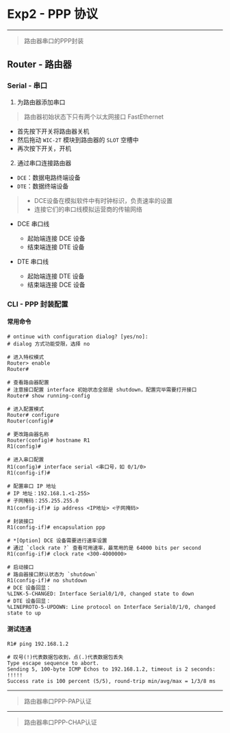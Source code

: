 # Exp2 - PPP 协议

---

> 路由器串口的PPP封装

## Router - 路由器

### Serial - 串口

1. 为路由器添加串口

> 路由器初始状态下只有两个以太网接口 FastEthernet

- 首先按下开关将路由器关机
- 然后拖动 `WIC-2T` 模块到路由器的 `SLOT` 空槽中
- 再次按下开关，开机

2. 通过串口连接路由器

- `DCE`：数据电路终端设备
- `DTE`：数据终端设备
> - DCE设备在模拟软件中有时钟标识，负责速率的设置
> - 连接它们的串口线模拟运营商的传输网络

- DCE 串口线
  - 起始端连接 DCE 设备
  - 结束端连接 DTE 设备

- DTE 串口线
  - 起始端连接 DTE 设备
  - 结束端连接 DCE 设备

### CLI - PPP 封装配置

#### 常用命令

```shell
# ontinue with configuration dialog? [yes/no]: 
# dialog 方式功能受限，选择 no

# 进入特权模式
Router> enable
Router#

# 查看路由器配置
# 注意接口配置 interface 初始状态全部是 shutdown，配置完毕需要打开接口
Router# show running-config

# 进入配置模式
Router# configure
Router(config)#

# 更改路由器名称
Router(config)# hostname R1
R1(config)#

# 进入串口配置
R1(config)# interface serial <串口号，如 0/1/0>
R1(config-if)#

# 配置串口 IP 地址
# IP 地址：192.168.1.<1-255>
# 子网掩码：255.255.255.0
R1(config-if)# ip address <IP地址> <子网掩码>

# 封装接口
R1(config-if)# encapsulation ppp

# *[Option] DCE 设备需要进行速率设置
# 通过 `clock rate ?` 查看可用速率，最常用的是 64000 bits per second
R1(config-if)# clock rate <300-4000000>

# 启动接口
# 路由器接口默认状态为 `shutdown`
R1(config-if)# no shutdown
# DCE 设备回显：
%LINK-5-CHANGED: Interface Serial0/1/0, changed state to down
# DTE 设备回显：
%LINEPROTO-5-UPDOWN: Line protocol on Interface Serial0/1/0, changed state to up
```

#### 测试连通

```shell
R1# ping 192.168.1.2

# 叹号(!)代表数据包收到，点(.)代表数据包丢失
Type escape sequence to abort.
Sending 5, 100-byte ICMP Echos to 192.168.1.2, timeout is 2 seconds:
!!!!!
Success rate is 100 percent (5/5), round-trip min/avg/max = 1/3/8 ms
```

---

> 路由器串口PPP-PAP认证


---

> 路由器串口PPP-CHAP认证
